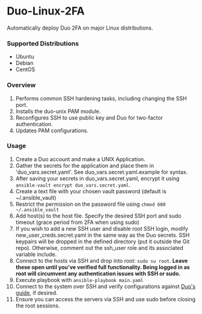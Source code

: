 # Duo-Linux-2FA
Automatically deploy Duo 2FA on major Linux distributions.

### Supported Distributions
 - Ubuntu
 - Debian
 - CentOS

### Overview
 1. Performs common SSH hardening tasks, including changing the SSH port.
 2. Installs the duo-unix PAM module.
 3. Reconfigures SSH to use public key and Duo for two-factor authentication.
 4. Updates PAM configurations.

### Usage

 1. Create a Duo account and make a UNIX Application.
 2. Gather the secrets for the application and place them in 'duo_vars.secret.yaml'. See duo_vars.secret.yaml.example for syntax.
 3. After saving your secrets in duo_vars.secret.yaml, encrypt it using `ansible-vault encrypt duo_vars.secret.yaml`.
 4. Create a text file with your chosen vault password (default is ~/.ansible_vault)
 5. Restrict the permission on the password file using `chmod 600 ~/.ansible_vault`
 6. Add host(s) to the host file. Specify the desired SSH port and sudo timeout (grace period from 2FA when using sudo)
 7. If you wish to add a new SSH user and disable root SSH login, modify new_user_creds.secret.yaml in the same way as the Duo secrets. SSH keypairs will be dropped in the defined directory (put it outside the Git repo). Otherwise, comment out the ssh_user role and its associated variable include. 
 8. Connect to the hosts via SSH and drop into root: `sudo su root`. **Leave these open until you've verified full functionality. Being logged in as root will circumvent any authentication issues with SSH or sudo.**
 9. Execute playbook with `ansible-playbook main.yaml`
 10. Connect to the system over SSH and verify configurations against [Duo's guide](https://duo.com/docs/duounix), if desired.
 11. Ensure you can access the servers via SSH and use sudo before closing the root sessions.  
